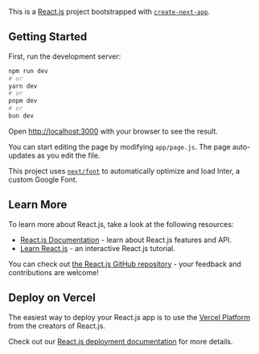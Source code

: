 This is a [React.js](https://nextjs.org/) project bootstrapped with [`create-next-app`](https://github.com/vercel/next.js/tree/canary/packages/create-next-app).

## Getting Started

First, run the development server:

```bash
npm run dev
# or
yarn dev
# or
pnpm dev
# or
bun dev
```

Open [http://localhost:3000](http://localhost:3000) with your browser to see the result.

You can start editing the page by modifying `app/page.js`. The page auto-updates as you edit the file.

This project uses [`next/font`](https://nextjs.org/docs/basic-features/font-optimization) to automatically optimize and load Inter, a custom Google Font.

## Learn More

To learn more about React.js, take a look at the following resources:

- [React.js Documentation](https://nextjs.org/docs) - learn about React.js features and API.
- [Learn React.js](https://nextjs.org/learn) - an interactive React.js tutorial.

You can check out [the React.js GitHub repository](https://github.com/vercel/next.js/) - your feedback and contributions are welcome!

## Deploy on Vercel

The easiest way to deploy your React.js app is to use the [Vercel Platform](https://vercel.com/new?utm_medium=default-template&filter=next.js&utm_source=create-next-app&utm_campaign=create-next-app-readme) from the creators of React.js.

Check out our [React.js deployment documentation](https://reactjs.org/docs/deployment) for more details.
